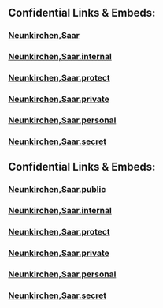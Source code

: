 
## Confidential Links & Embeds: 

### [Neunkirchen,Saar](../../../../../../../../../_public/Earth/Continent/Europe/Europe~Central/Germany/Germany~West/Saarland/counties~Saarland/Neunkirchen,Saar.md) 

### [Neunkirchen,Saar.internal](../../../../../../../../../_internal/Earth/Continent/Europe/Europe~Central/Germany/Germany~West/Saarland/counties~Saarland/Neunkirchen,Saar.internal.md) 

### [Neunkirchen,Saar.protect](../../../../../../../../../_protect/Earth/Continent/Europe/Europe~Central/Germany/Germany~West/Saarland/counties~Saarland/Neunkirchen,Saar.protect.md) 

### [Neunkirchen,Saar.private](../../../../../../../../../_private/Earth/Continent/Europe/Europe~Central/Germany/Germany~West/Saarland/counties~Saarland/Neunkirchen,Saar.private.md) 

### [Neunkirchen,Saar.personal](../../../../../../../../../_personal/Earth/Continent/Europe/Europe~Central/Germany/Germany~West/Saarland/counties~Saarland/Neunkirchen,Saar.personal.md) 

### [Neunkirchen,Saar.secret](../../../../../../../../../_secret/Earth/Continent/Europe/Europe~Central/Germany/Germany~West/Saarland/counties~Saarland/Neunkirchen,Saar.secret.md) 


## Confidential Links & Embeds: 

### [Neunkirchen,Saar.public](/_public/\Earth\Continent\Europe\Europe~Central\Germany\Germany~West\Saarland\counties~SaarlandNeunkirchen,Saar.public.md) 

### [Neunkirchen,Saar.internal](/_internal/\Earth\Continent\Europe\Europe~Central\Germany\Germany~West\Saarland\counties~SaarlandNeunkirchen,Saar.internal.md) 

### [Neunkirchen,Saar.protect](/_protect/\Earth\Continent\Europe\Europe~Central\Germany\Germany~West\Saarland\counties~SaarlandNeunkirchen,Saar.protect.md) 

### [Neunkirchen,Saar.private](/_private/\Earth\Continent\Europe\Europe~Central\Germany\Germany~West\Saarland\counties~SaarlandNeunkirchen,Saar.private.md) 

### [Neunkirchen,Saar.personal](/_personal/\Earth\Continent\Europe\Europe~Central\Germany\Germany~West\Saarland\counties~SaarlandNeunkirchen,Saar.personal.md) 

### [Neunkirchen,Saar.secret](/_secret/\Earth\Continent\Europe\Europe~Central\Germany\Germany~West\Saarland\counties~SaarlandNeunkirchen,Saar.secret.md)

